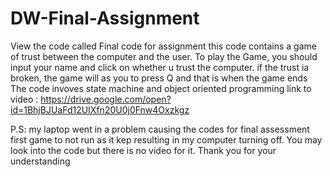 # DW-Final-Assignment
View the code called Final code for assignment
this code contains a game of trust between the computer and the user. 
To play the Game, you should input your name and click on whether u trust the computer.
if the trust ia broken, the game will as you to press Q and that is when the game ends
The code invoves state machine and object oriented programming
link to video : https://drive.google.com/open?id=1BhjBJUaFd12UIXfn20U0j0Fnw4Oxzkgz


P.S: my laptop went in a problem causing the codes for final assessment first game to not run as it kep resulting in my computer turning off. You may look into the code but there is no video for it. Thank you for your understanding
